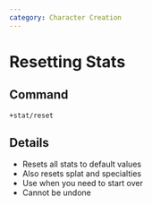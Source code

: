 ```yaml
---
category: Character Creation
---
```

# Resetting Stats

## Command
`+stat/reset`

## Details
- Resets all stats to default values
- Also resets splat and specialties
- Use when you need to start over
- Cannot be undone
